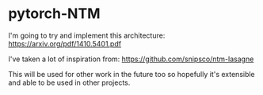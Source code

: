 # pytorch-NTM
I'm going to try and implement this architecture: https://arxiv.org/pdf/1410.5401.pdf

I've taken a lot of inspiration from: https://github.com/snipsco/ntm-lasagne

This will be used for other work in the future too so hopefully it's extensible and able
to be used in other projects.